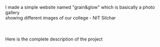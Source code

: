 I made a simple website named "grain&glow" which is basically a photo gallery <br>
showing different images of our college - NIT Silchar <br>
<br><br><br>
Here is the complete description of the project<br><br>

